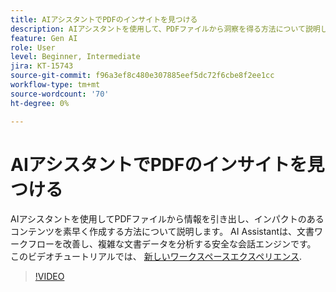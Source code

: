 ```yaml
---
title: AIアシスタントでPDFのインサイトを見つける
description: AIアシスタントを使用して、PDFファイルから洞察を得る方法について説明します
feature: Gen AI
role: User
level: Beginner, Intermediate
jira: KT-15743
source-git-commit: f96a3ef8c480e307885eef5dc72f6cbe8f2ee1cc
workflow-type: tm+mt
source-wordcount: '70'
ht-degree: 0%

---
```


# AIアシスタントでPDFのインサイトを見つける

AIアシスタントを使用してPDFファイルから情報を引き出し、インパクトのあるコンテンツを素早く作成する方法について説明します。 AI Assistantは、文書ワークフローを改善し、複雑な文書データを分析する安全な会話エンジンです。 このビデオチュートリアルでは、 [新しいワークスペースエクスペリエンス](new-workspace.md).


>[!VIDEO](https://video.tv.adobe.com/v/3430512?quality=12&learn=on&hidetitle=true)